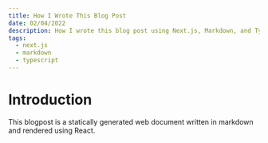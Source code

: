 ```yaml
---
title: How I Wrote This Blog Post
date: 02/04/2022
description: How I wrote this blog post using Next.js, Markdown, and TypeScript.
tags:
  - next.js
  - markdown
  - typescript
---
```


# Introduction

This blogpost is a statically generated web document written in markdown and rendered using React.
